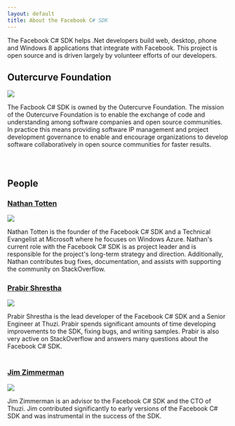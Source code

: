 ```yaml
---
layout: default
title: About the Facebook C# SDK
---
```


The Facebook C# SDK helps .Net developers build web, desktop, phone and Windows 8 applications that integrate with Facebook. This project is open source and is driven largely by volunteer efforts of our developers. 

## Outercurve Foundation
<div class="person" style="height: 170px;">
<a href="http://outercurve.org"><img src="http://www.outercurve.org/Portals/0/logo.gif" /></a>
<p>The Facbook C# SDK is owned by the Outercurve Foundation. The mission of the Outercurve Foundation is to enable the exchange of code and understanding among software companies and open source communities. In practice this means providing software IP management and project development governance to enable and encourage organizations to develop software collaboratively in open source communities for faster results.</p>
</div>

## People
<div class="person" style="height: 170px;">
<h3><a href="http://ntotten.com">Nathan Totten</a></h3>
<a href="http://ntotten.com"><img src="http://www.gravatar.com/avatar/d48b998c2dce49ca309710eba498c562.png?s=150" /></a>
<p>Nathan Totten is the founder of the Facebook C# SDK and a Technical Evangelist at Microsoft where he focuses on Windows Azure. Nathan's current role with the Facebook C# SDK is as project leader and is responsible for the project's long-term strategy and direction. Additionally, Nathan contributes bug fixes, documentation, and assists with supporting the community on StackOverflow.</p>
</div>

<div class="person" style="height: 170px;">
<h3><a href="http://prabir.me">Prabir Shrestha</a></h3>
<a href="http://prabir.me"><img src="http://www.gravatar.com/avatar/08580f0e341ffc9146050ac8d368a8e2.png?s=150" /></a>
<p>Prabir Shrestha is the lead developer of the Facebook C# SDK and a Senior Engineer at Thuzi. Prabir spends significant amounts of time developing improvements to the SDK, fixing bugs, and writing samples. Prabir is also very active on StackOverflow and answers many questions about the Facebook C# SDK.</p>
</div>

<div class="person" style="height: 170px;">
<h3><a href="http://jimzimmerman.com">Jim Zimmerman</a></h3>
<a href="http://jimzimmerman.com"><img src="http://www.gravatar.com/avatar/dbcee87da29d2e3a40a992b033f2ca62.png?s=150" /></a>
<p>Jim Zimmerman is an advisor to the Facebook C# SDK and the CTO of Thuzi. Jim contributed significantly to early versions of the Facebook C# SDK and was instrumental in the success of the SDK.</p> 
</div>